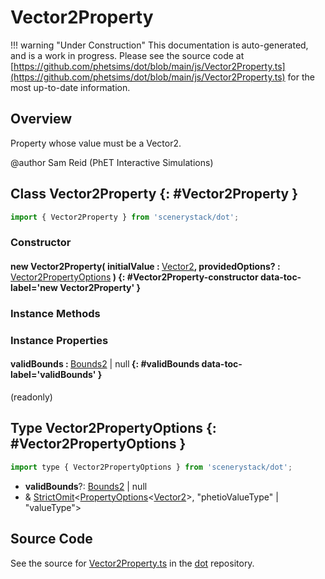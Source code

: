 # Vector2Property

!!! warning "Under Construction"
    This documentation is auto-generated, and is a work in progress. Please see the source code at
    [https://github.com/phetsims/dot/blob/main/js/Vector2Property.ts](https://github.com/phetsims/dot/blob/main/js/Vector2Property.ts) for the most up-to-date information.

## Overview

Property whose value must be a Vector2.

@author Sam Reid (PhET Interactive Simulations)

## Class Vector2Property {: #Vector2Property }


```js
import { Vector2Property } from 'scenerystack/dot';
```
### Constructor

#### new Vector2Property( initialValue : <span style="font-weight: 400;">[Vector2](../dot/Vector2.md)</span>, providedOptions? : <span style="font-weight: 400;">[Vector2PropertyOptions](../dot/Vector2Property.md#Vector2PropertyOptions)</span> ) {: #Vector2Property-constructor data-toc-label='new Vector2Property' }

### Instance Methods



### Instance Properties

#### validBounds : <span style="font-weight: 400;">[Bounds2](../dot/Bounds2.md) | <span style="color: hsla(calc(var(--md-hue) + 180deg),80%,40%,1);">null</span></span> {: #validBounds data-toc-label='validBounds' }

(readonly)



## Type Vector2PropertyOptions {: #Vector2PropertyOptions }


```js
import type { Vector2PropertyOptions } from 'scenerystack/dot';
```


- **validBounds**?: [Bounds2](../dot/Bounds2.md) | <span style="color: hsla(calc(var(--md-hue) + 180deg),80%,40%,1);">null</span>
- &amp; [StrictOmit](../phet-core/StrictOmit.md)&lt;[PropertyOptions](../axon/ReadOnlyProperty.md#PropertyOptions)&lt;[Vector2](../dot/Vector2.md)&gt;, "phetioValueType" | "valueType"&gt;




## Source Code

See the source for [Vector2Property.ts](https://github.com/phetsims/dot/blob/main/js/Vector2Property.ts) in the [dot](https://github.com/phetsims/dot) repository.

